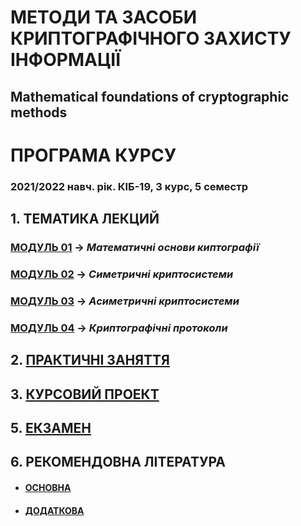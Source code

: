 # **МЕТОДИ ТА ЗАСОБИ КРИПТОГРАФІЧНОГО ЗАХИСТУ ІНФОРМАЦІЇ**
## Mathematical foundations of cryptographic methods
# ПРОГРАМА КУРСУ
### 2021/2022 навч. рік. КІБ-19, 3 курс, 5 семестр

## 1. **ТЕМАТИКА ЛЕКЦИЙ**  
### [**МОДУЛЬ 01**](/1_LEC/Modulo_1/Lec_Mod_1.md) -> *Математичні основи киптографії*
### [**МОДУЛЬ 02**](/1_LEC/Modulo_2/Lec_Mod_2.md) -> *Симетричні криптосистеми*
### [**МОДУЛЬ 03**](/1_LEC/Modulo_3/Lec_Mod_3.md) -> *Асиметричні криптосистеми*
### [**МОДУЛЬ 04**](/1_LEC/Modulo_4/Lec_Mod_4.md) -> *Криптографічні протоколи*

## 2. [**ПРАКТИЧНІ ЗАНЯТТЯ**](/2_LAB/Prackt_Works_Common.md)

## 3. [**КУРСОВИЙ ПРОЕКТ**](/3_Curs_Work/Curs_Work_Descript.md)

## 5. [**ЕКЗАМЕН**](/4_EXAM/Exam_Descript.md)

## 6. **РЕКОМЕНДОВНА ЛІТЕРАТУРА**
- #### [**ОСНОВНА**](/1_LEC/Lit_Main.md)
- #### [**ДОДАТКОВА**](/1_LEC/Lit_Add.md)
